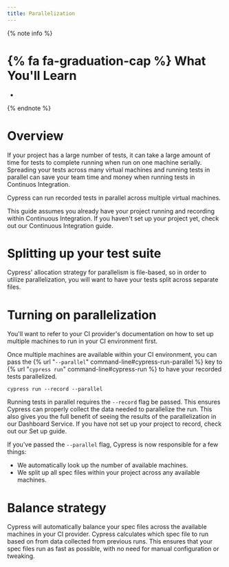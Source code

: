 ```yaml
---
title: Parallelization
---
```


{% note info %}
# {% fa fa-graduation-cap %} What You'll Learn

- 
{% endnote %}

# Overview

If your project has a large number of tests, it can take a large amount of time for tests to complete running when run on one machine serially. Spreading your tests across many virtual machines and running tests in parallel can save your team time and money when running tests in Continuos Integration.

Cypress can run recorded tests in parallel across multiple virtual machines.

This guide assumes you already have your project running and recording within Continuous Integration. If you haven't set up your project yet, check out our Continuous Integration guide.

# Splitting up your test suite

Cypress' allocation strategy for parallelism is file-based, so in order to utilize parallelization, you will want to have your tests split across separate files.

# Turning on parallelization

You'll want to refer to your CI provider's documentation on how to set up multiple machines to run in your CI environment first.

Once multiple machines are available within your CI environment, you can pass the {% url "`--parallel`" command-line#cypress-run-parallel %} key to {% url "`cypress run`" command-line#cypress-run %} to have your recorded tests parallelized.

```shell
cypress run --record --parallel
```

Running tests in parallel requires the `--record` flag be passed. This ensures Cypress can properly collect the data needed to parallelize the run. This also gives you the full benefit of seeing the results of the parallelization in our Dashboard Service. If you have not set up your project to record, check out our Set up guide.

If you've passed the `--parallel` flag, Cypress is now responsible for a few things:

- We automatically look up the number of available machines.
- We split up all spec files within your project across any available machines.

# Balance strategy

Cypress will automatically balance your spec files across the available machines in your CI provider. Cypress calculates which spec file to run based on from data collected from previous runs. This ensures that your spec files run as fast as possible, with no need for manual configuration or tweaking.